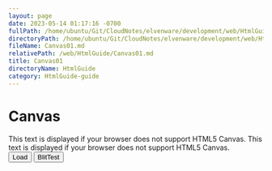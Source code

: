 ```yaml
---
layout: page
date: 2023-05-14 01:17:16 -0700
fullPath: /home/ubuntu/Git/CloudNotes/elvenware/development/web/HtmlGuide/Canvas01.md
directoryPath: /home/ubuntu/Git/CloudNotes/elvenware/development/web/HtmlGuide
fileName: Canvas01.md
relativePath: /web/HtmlGuide/Canvas01.md
title: Canvas01
directoryName: HtmlGuide
category: HtmlGuide-guide
---
```



<script type="text/javascript">
	
	var context;
	var context02;
	var image;
	
	$('document').ready(function () {
		var canvas01 = $('#canvas01');
		context = canvas01.get(0).getContext('2d');
		var canvas02 = $('#canvas02');
		context02 = canvas02.get(0).getContext('2d');			
	});
	
	function loadImage(callback)
	{
		var image = new Image();
		image.onload = function() {
			callback(image);
		}
		image.src = "images/cscGarden.png";
	}

	function doLoad()
	{
		var canvas01 = document.getElementById('canvas01');
		var context = canvas01.getContext('2d');
		loadImage(function(image) {
		  context.drawImage(image, 0, 0);
		});
	}
	
	function doLoader()
	{
	
		image = new Image();
		image.src = "images/cscGarden.png";
		$(image).load(function() {
		  context.drawImage(image, 0, 0);
		  context.clearRect(0, 0, 75, 75);
		});
	}
	
	function blitTest()
	{
		// var imageData = context.getImageData(0, 0, 25, 25);
		for (var j = 0; j < 6; j++)
			for (var i = 0; i < 12; i++)
			{
				context.drawImage(image, 0, 25, 25, 25, i * 25, j * 25, 25, 25);
			}
	}
</script>


Canvas
======

<canvas id="canvas01">
	This text is displayed if your browser does not support HTML5 Canvas.
</canvas>

<canvas id="canvas02">
	This text is displayed if your browser does not support HTML5 Canvas.
</canvas>

<div>
	<button onclick="doLoader()">Load</button>
	<button onclick="blitTest()">BlitTest</button>
</div>
